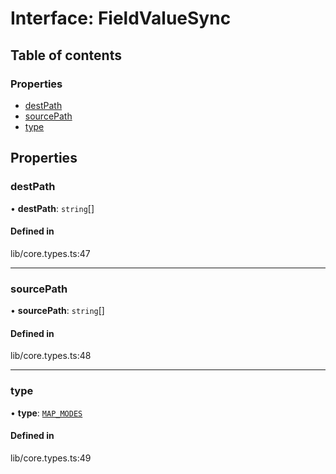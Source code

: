 # Interface: FieldValueSync

## Table of contents

### Properties

- [destPath](../wiki/FieldValueSync#destpath)
- [sourcePath](../wiki/FieldValueSync#sourcepath)
- [type](../wiki/FieldValueSync#type)

## Properties

### destPath

• **destPath**: `string`[]

#### Defined in

lib/core.types.ts:47

___

### sourcePath

• **sourcePath**: `string`[]

#### Defined in

lib/core.types.ts:48

___

### type

• **type**: [`MAP_MODES`](../wiki/MAP_MODES)

#### Defined in

lib/core.types.ts:49
